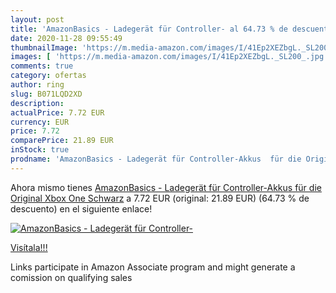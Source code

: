 ```yaml
---
layout: post
title: 'AmazonBasics - Ladegerät für Controller- al 64.73 % de descuento'
date: 2020-11-28 09:55:49
thumbnailImage: 'https://m.media-amazon.com/images/I/41Ep2XEZbgL._SL200_.jpg'
images: [ 'https://m.media-amazon.com/images/I/41Ep2XEZbgL._SL200_.jpg' ]
comments: true
category: ofertas
author: ring
slug: B071LQD2XD
description:
actualPrice: 7.72 EUR
currency: EUR
price: 7.72
comparePrice: 21.89 EUR
inStock: true
prodname: 'AmazonBasics - Ladegerät für Controller-Akkus  für die Original Xbox One   Schwarz'
---
```


Ahora mismo tienes [AmazonBasics - Ladegerät für Controller-Akkus  für die Original Xbox One   Schwarz](https://www.amazon.de/dp/B071LQD2XD/?tag=tolees0ca-21) a 7.72 EUR (original: 21.89 EUR) (64.73 %  de descuento) en el siguiente enlace!

[![AmazonBasics - Ladegerät für Controller-](https://m.media-amazon.com/images/I/41Ep2XEZbgL._SL200_.jpg)](https://www.amazon.de/dp/B071LQD2XD/?tag=tolees0ca-21)

[Visítala!!!](https://www.amazon.de/dp/B071LQD2XD/?tag=tolees0ca-21)

Links participate in Amazon Associate program and might generate a comission on qualifying sales
